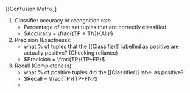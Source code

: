 [[Confusion Matrix]]

1. Classifier accuracy or recognition rate
	- Percentage of test set tuples that are correctly classified
	- $Accuracy = \frac{(TP + TN)}{All}$
2. Precision (Exactness):
	- what % of tuples that the [[Classifier]] labelled as positive are actually positive? (Checking reliance)
	- $Precision = \frac{TP}{TP+FP}$
3. Recall (Completeness):
	- what % of positive tuples did the [[Classifier]] label as positive?
	- $Recall = \frac{TP}{TP+FN}$
	- 